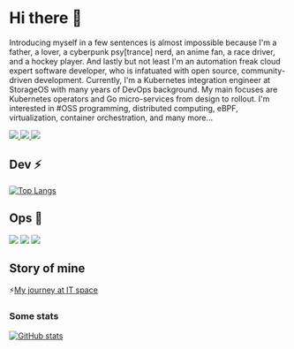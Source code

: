 # Hi there 👋

Introducing myself in a few sentences is almost impossible because I'm a father, a lover, a cyberpunk psy[trance] nerd, an anime fan, a race driver, and a hockey player. And lastly but not least I'm an automation freak cloud expert software developer, who is infatuated with open source, community-driven development. Currently, I'm a Kubernetes integration engineer at StorageOS with many years of DevOps background. My main focuses are Kubernetes operators and Go micro-services from design to rollout. I'm interested in #OSS programming, distributed computing, eBPF, virtualization, container orchestration, and many more...

<a href="https://www.linkedin.com/in/mhmxs">
  <img src="https://img.shields.io/badge/LinkedIn-0077B5?style=for-the-badge&logo=linkedin&logoColor=white" /> 
 </a> 
<a href="https://twitter.com/mhmxs">
  <img src="https://img.shields.io/badge/Twitter-1DA1F2?style=for-the-badge&logo=twitter&logoColor=white"   />
</a>
<a href="https://dev.to/mhmxs">
  <img src="https://img.shields.io/badge/dev.to-0A0A0A?style=for-the-badge&logo=devdotto&logoColor=white"   />
</a>

## Dev ⚡

[![Top Langs](https://github-readme-stats.vercel.app/api/top-langs/?username=mhmxs&langs_count=4&hide=verilog,html,css,php,smarty&layout=compact)](https://github.com/anuraghazra/github-readme-stats)

## Ops 🔭
<img src="https://img.shields.io/badge/Docker-2CA5E0?style=for-the-badge&logo=docker&logoColor=white"> <img src="https://img.shields.io/badge/kubernetes-326ce5.svg?&style=for-the-badge&logo=kubernetes&logoColor=white"> <img src="https://img.shields.io/badge/Linux-FCC624?style=for-the-badge&logo=linux&logoColor=black" />

## Story of mine
⚡[My journey at IT space](https://dev.to/mhmxs/my-journey-at-it-space-2p9a)

### Some stats

[![GitHub stats](https://github-readme-stats.vercel.app/api?username=mhmxs&theme=merko)](https://github.com/anuraghazra/github-readme-stats)

<!--
**mhmxs/mhmxs** is a ✨ _special_ ✨ repository because its `README.md` (this file) appears on your GitHub profile.

Here are some ideas to get you started:

- 🔭 I’m currently working on ...
- 🌱 I’m currently learning ...
- 👯 I’m looking to collaborate on ...
- 🤔 I’m looking for help with ...
- 💬 Ask me about ...
- 📫 How to reach me: ...
- 😄 Pronouns: ...
- ⚡ Fun fact: ...
-->
